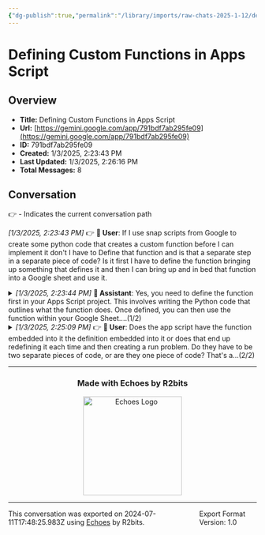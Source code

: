 ```yaml
---
{"dg-publish":true,"permalink":"/library/imports/raw-chats-2025-1-12/defining-custom-functions-in-apps-script/"}
---
```


# Defining Custom Functions in Apps Script

## Overview
- **Title:** Defining Custom Functions in Apps Script 
- **Url:** [https://gemini.google.com/app/791bdf7ab295fe09](https://gemini.google.com/app/791bdf7ab295fe09)
- **ID:** 791bdf7ab295fe09
- **Created:** 1/3/2025, 2:23:43 PM
- **Last Updated:** 1/3/2025, 2:26:16 PM
- **Total Messages:** 8

## Conversation
👉 - Indicates the current conversation path

<i>[1/3/2025, 2:23:43 PM]</i> 👉 <b>👤 User</b>: If I use snap scripts from Google to create some python code that creates a custom function before I can implement it don't I have to Define that function and is that a separate step in a separate piece of code? Is it first I have to define the function bringing up something that defines it and then I can bring up and in bed that function into a Google sheet and use it.<br>

<details style="margin-left: 0px">
<summary><i>[1/3/2025, 2:23:44 PM]</i> <b>🤖 Assistant</b>: Yes, you need to define the function first in your Apps Script project. This involves writing the Python code that outlines what the function does. Once defined, you can then use the function within your Google Sheet....(1/2)</summary>

---

<i>[1/3/2025, 2:23:44 PM]</i> <b>🤖 Assistant</b>: 

Yes, you need to define the function first in your Apps Script project. This involves writing the Python code that outlines what the function does. Once defined, you can then use the function within your Google Sheet.

**Here's a simplified breakdown:**

1. **Define the function:** In the Apps Script editor, write your Python code to define the function's logic.
2. **Save the script:** Save your Apps Script project.
3. **Use in Google Sheet:** In your sheet, call the function like you would any built-in function (e.g., =MY_CUSTOM_FUNCTION(A1)).

**Key Point:** The function definition needs to exist in the Apps Script code before it can be used in the sheet.
<br>

---

</details>

<details style="margin-left: 0px">
<summary><i>[1/3/2025, 2:25:09 PM]</i> 👉 <b>👤 User</b>: Does the app script have the function embedded into it the definition embedded into it or does that end up redefining it each time and then creating a run problem. Do they have to be two separate pieces of code, or are they one piece of code? That's a...(2/2)</summary>

---

<i>[1/3/2025, 2:25:09 PM]</i> 👉 <b>👤 User</b>: Does the app script have the function embedded into it the definition embedded into it or does that end up redefining it each time and then creating a run problem. Do they have to be two separate pieces of code, or are they one piece of code? That's all crammed together.<br>

<details style="margin-left: 23px">
<summary><i>[1/3/2025, 2:25:10 PM]</i> <b>🤖 Assistant</b>: The function definition is embedded within your Apps Script project. It's not redefined every time you use it in your sheet. ...(1/2)</summary>

---

<i>[1/3/2025, 2:25:10 PM]</i> <b>🤖 Assistant</b>: 

The function definition is embedded within your Apps Script project. It's not redefined every time you use it in your sheet. 

Think of it like this:

* **Apps Script:** Holds the function's code (like a recipe book).
* **Google Sheet:** Calls the function by name (like ordering a dish).

Both exist in the same Apps Script project, but they serve different purposes.
<br>

---

</details>

<details style="margin-left: 23px">
<summary><i>[1/3/2025, 2:25:52 PM]</i> 👉 <b>👤 User</b>: So the first time in my Google sheet when I call that apt app script up....(2/2)</summary>

---

<i>[1/3/2025, 2:25:52 PM]</i> 👉 <b>👤 User</b>: So the first time in my Google sheet when I call that apt app script up.<br>

<details style="margin-left: 46px">
<summary><i>[1/3/2025, 2:25:53 PM]</i> <b>🤖 Assistant</b>: The first time you call the Apps Script function in your Google Sheet, it establishes a connection. The function's definition already exists within the script....(1/2)</summary>

---

<i>[1/3/2025, 2:25:53 PM]</i> <b>🤖 Assistant</b>: 

The first time you call the Apps Script function in your Google Sheet, it establishes a connection. The function's definition already exists within the script.
<br>

---

</details>

<details style="margin-left: 46px">
<summary><i>[1/3/2025, 2:26:15 PM]</i> 👉 <b>👤 User</b>: So the script contains both the definition and the instructions for how that function actually works....(2/2)</summary>

---

<i>[1/3/2025, 2:26:15 PM]</i> 👉 <b>👤 User</b>: So the script contains both the definition and the instructions for how that function actually works.<br>
<i>[1/3/2025, 2:26:16 PM]</i> 👉 <b>🤖 Assistant</b>: 

Yes, exactly! The Apps Script contains both:

* **Definition:** This is where you name the function and specify what inputs (if any) it takes.
* **Instructions:** This is the code that describes what the function does with the inputs to produce an output.

It's all stored together within your Apps Script project.
<br>

---

</details>

---

</details>

---

</details>

---

<div align="center">

### Made with Echoes by R2bits

<a href="https://echoes.r2bits.com">
  <img src="https://images.squarespace-cdn.com/content/v1/6493af4741c13939d335f0b8/18b27467-2da2-43b7-8d44-234bccf4f462/MINI_ECHOES_LOGO_NORMAL_WHITE_TEXT_SMALL-05-14+%281%29.png?format=300w" alt="Echoes Logo" width="200"/>
</a>

</div>

---

<div style="display: flex; justify-content: space-between;">
  <span>This conversation was exported on 2024-07-11T17:48:25.983Z using <a href="https://echoes.r2bits.com">Echoes</a> by R2bits.</span>
  <span>Export Format Version: 1.0</span>
</div>
